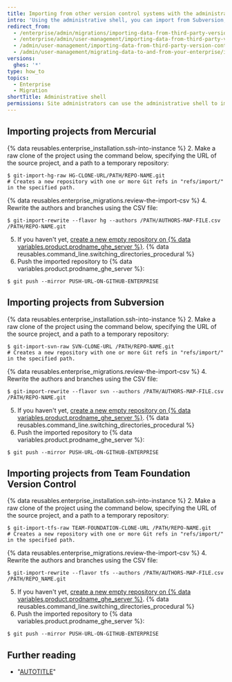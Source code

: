 ```yaml
---
title: Importing from other version control systems with the administrative shell
intro: 'Using the administrative shell, you can import from Subversion, Mercurial and Team Foundation Version Control to Git repositories on {% data variables.product.prodname_ghe_server %}.'
redirect_from:
  - /enterprise/admin/migrations/importing-data-from-third-party-version-control-systems
  - /enterprise/admin/user-management/importing-data-from-third-party-version-control-systems
  - /admin/user-management/importing-data-from-third-party-version-control-systems
  - /admin/user-management/migrating-data-to-and-from-your-enterprise/importing-data-from-third-party-version-control-systems
versions:
  ghes: '*'
type: how_to
topics:
  - Enterprise
  - Migration
shortTitle: Administrative shell
permissions: Site administrators can use the administrative shell to import data from other version control systems.
---
```


## Importing projects from Mercurial

{% data reusables.enterprise_installation.ssh-into-instance %}
2. Make a raw clone of the project using the command below, specifying the URL of the source project, and a path to a temporary repository:
  ```shell
  $ git-import-hg-raw HG-CLONE-URL/PATH/REPO-NAME.git
  # Creates a new repository with one or more Git refs in "refs/import/" in the specified path.
  ```
{% data reusables.enterprise_migrations.review-the-import-csv %}
4. Rewrite the authors and branches using the CSV file:
  ```shell
  $ git-import-rewrite --flavor hg --authors /PATH/AUTHORS-MAP-FILE.csv /PATH/REPO-NAME.git
  ```
5. If you haven't yet, [create a new empty repository on {% data variables.product.prodname_ghe_server %}](/repositories/creating-and-managing-repositories/creating-a-new-repository).
{% data reusables.command_line.switching_directories_procedural %}
7. Push the imported repository to {% data variables.product.prodname_ghe_server %}:
  ```shell
  $ git push --mirror PUSH-URL-ON-GITHUB-ENTERPRISE
  ```

## Importing projects from Subversion

{% data reusables.enterprise_installation.ssh-into-instance %}
2. Make a raw clone of the project using the command below, specifying the URL of the source project, and a path to a temporary repository:
  ```shell
  $ git-import-svn-raw SVN-CLONE-URL /PATH/REPO-NAME.git
  # Creates a new repository with one or more Git refs in "refs/import/" in the specified path.
  ```
{% data reusables.enterprise_migrations.review-the-import-csv %}
4. Rewrite the authors and branches using the CSV file:
  ```shell
  $ git-import-rewrite --flavor svn --authors /PATH/AUTHORS-MAP-FILE.csv /PATH/REPO-NAME.git
  ```
5. If you haven't yet, [create a new empty repository on {% data variables.product.prodname_ghe_server %}](/repositories/creating-and-managing-repositories/creating-a-new-repository).
{% data reusables.command_line.switching_directories_procedural %}
7. Push the imported repository to {% data variables.product.prodname_ghe_server %}:
  ```shell
  $ git push --mirror PUSH-URL-ON-GITHUB-ENTERPRISE
  ```

## Importing projects from Team Foundation Version Control

{% data reusables.enterprise_installation.ssh-into-instance %}
2. Make a raw clone of the project using the command below, specifying the URL of the source project, and a path to a temporary repository:
  ```shell
  $ git-import-tfs-raw TEAM-FOUNDATION-CLONE-URL /PATH/REPO-NAME.git
  # Creates a new repository with one or more Git refs in "refs/import/" in the specified path.
  ```
{% data reusables.enterprise_migrations.review-the-import-csv %}
4. Rewrite the authors and branches using the CSV file:
  ```shell
  $ git-import-rewrite --flavor tfs --authors /PATH/AUTHORS-MAP-FILE.csv /PATH/REPO_NAME.git
  ```
5. If you haven't yet, [create a new empty repository on {% data variables.product.prodname_ghe_server %}](/repositories/creating-and-managing-repositories/creating-a-new-repository).
{% data reusables.command_line.switching_directories_procedural %}
7. Push the imported repository to {% data variables.product.prodname_ghe_server %}:
  ```shell
  $ git push --mirror PUSH-URL-ON-GITHUB-ENTERPRISE
  ```

## Further reading

- "[AUTOTITLE](/admin/configuration/configuring-your-enterprise/command-line-utilities#import-and-export)"
